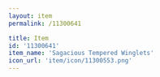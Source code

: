 ```yaml
---
layout: item
permalink: /11300641

title: Item
id: '11300641'
item_name: 'Sagacious Tempered Winglets'
icon_url: 'item/icon/11300553.png'
---
```


